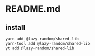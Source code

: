 # README.md

    

## install

```bash
yarn add @lazy-random/shared-lib
yarn-tool add @lazy-random/shared-lib
yt add @lazy-random/shared-lib
```

